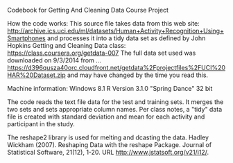 Codebook for Getting And Cleaning Data Course Project

How the code works:
This source file takes data from this web site: 
http://archive.ics.uci.edu/ml/datasets/Human+Activity+Recognition+Using+Smartphones 
and processes it into a tidy data set as defined by John Hopkins Getting and Cleaning Data class:
https://class.coursera.org/getdata-007
The full data set used was downloaded on 9/3/2014 from ...
https://d396qusza40orc.cloudfront.net/getdata%2Fprojectfiles%2FUCI%20HAR%20Dataset.zip
and may have changed by the time you read this.

Machine information: 
Windows 8.1
R Version 3.1.0 "Spring Dance"
32 bit

The code reads the text file data for the test and training sets.  It merges the two sets and sets appropriate column names.  Per class notes, a "tidy" data file is created with standard deviation and mean for each activity and participant in the study.

The reshape2 library is used for melting and dcasting the data.
Hadley Wickham (2007). Reshaping Data with the reshape Package. Journal of Statistical Software, 21(12), 1-20. URL http://www.jstatsoft.org/v21/i12/. 

